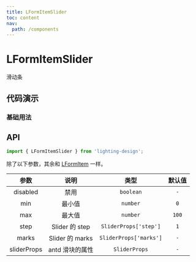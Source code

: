 ```yaml
---
title: LFormItemSlider
toc: content
nav:
  path: /components
---
```


# LFormItemSlider

滑动条

## 代码演示

### 基础用法

<code src='./demos/demo.tsx' ></code>

## API

```ts
import { LFormItemSlider } from 'lighting-design';
```

除了以下参数，其余和 [LFormItem](/components/form-item#api) 一样。

|    参数     |      说明       |          类型          | 默认值 |
| :---------: | :-------------: | :--------------------: | :----: |
|  disabled   |      禁用       |       `boolean`        |  `-`   |
|     min     |     最小值      |        `number`        |  `0`   |
|     max     |     最大值      |        `number`        | `100`  |
|    step     | Slider 的 step  | `SliderProps['step']`  |  `1`   |
|    marks    | Slider 的 marks | `SliderProps['marks']` |  `-`   |
| sliderProps | antd 滑块的属性 |     `SliderProps`      |  `-`   |
